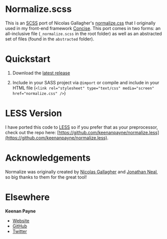 Normalize.scss
==============

This is an [SCSS](http://sass-lang.com) port of Nicolas Gallagher's [normalize.css](http://necolas.github.com/normalize.css/) that I originally used in my front-end framework [Concise](http://github.com/ConciseCSS/concise.css). This port comes in two forms: an all-inclusive file (`_normalize.scss` in the root folder) as well as an abstracted set of files (found in the `abstracted` folder).

Quickstart
==============

1. Download the [latest release](https://github.com/keenanpayne/normalize.scss/archive/master.zip)

2. Include in your SASS project via `@import` or compile and include in your HTML file (`<link rel="stylesheet" type="text/css" media="screen" href="normalize.css" />`)

LESS Version
==============

I have ported this code to [LESS](http://lesscss.org/) so if you prefer that as your preprocessor, check out the repo here: [https://github.com/keenanpayne/normalize.less](https://github.com/keenanpayne/normalize.less).

Acknowledgements
==============

Normalize was originally created by [Nicolas Gallagher](https://github.com/necolas) and [Jonathan Neal](https://github.com/jonathantneal), so big thanks to them for the great tool!

Elsewhere
==============

**Keenan Payne**

- [Website](http://keenanpayne.com)
- [GitHub](http://github.com/keenanpayne)
- [Twitter](http://twitter.com/keenan_payne)